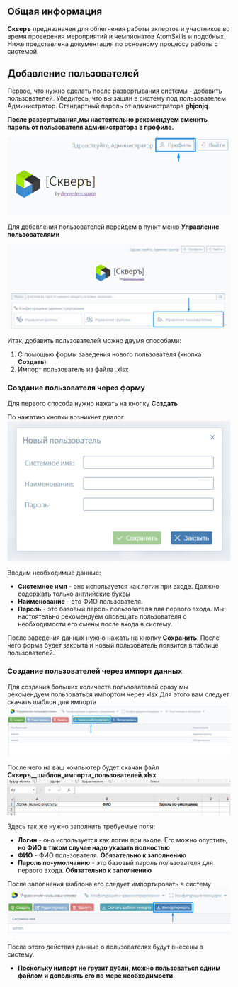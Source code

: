 ## Общая информация

**Скверъ** предназначен для облегчения работы экпертов и участников во время проведения мероприятий и
чемпионатов AtomSkills и подобных.
Ниже представлена документация по основному процессу работы с системой.

## Добавление пользователей

Первое, что нужно сделать после развертывания системы - добавить пользователей. Убедитесь, что вы зашли 
в систему под пользователем Администратор. Стандартный пароль от администратора **ghjcnjq**. 

**После развертывания,мы настоятельно рекомендуем сменить пароль от пользователя администратора в профиле.**

![Добавление пользователя - пункт меню](./img/000_пункт_меню_профиля.png)


Для добавления пользователей перейдем в пункт меню **Управление пользователями**

![Добавление пользователя - пункт меню](./img/001_добавление_пользователя_1.png)

Итак, добавить пользователей можно двумя способами:

1. С помощью формы заведения нового пользователя (кнопка **Создать**)
2. Импорт пользователь из файла .xlsx

### Создание пользователя через форму
Для первого способа нужно нажать на кнопку **Создать**

По нажатию кнопки возникнет диалог
![Диалог создания пользователя](./img/002_диалог_создания_пользователя.png)

Вводим необходимые данные:
* **Системное имя** - оно используется как логин при входе. Должно содержать только английские буквы
* **Наименование** - это ФИО пользователя.
* **Пароль** - это базовый пароль пользователя для первого входа. Мы настоятельно рекомендуем оповещать пользователя о необходимости его смены после входа в систему.

После заведения данных нужно нажать на кнопку **Сохранить**. 
После чего форма будет закрыта и новый пользователь появится в таблице пользователей.

### Создание пользователей через импорт данных

Для создания больших количеств пользователей сразу мы рекомендуем пользоваться импортом через xlsx
Для этого вам следует скачать шаблон для импорта
![Скачать шаблон импорта пользователей](./img/003_скачать_шаблон_импорта_пользователей.png)

После чего на ваш компьютер будет скачан файл **Скверъ__шаблон_импорта_пользователей.xlsx**
![Структура файла импорта пользователей](./img/004_структура_файла_импорта_пользователей.png)

Здесь так же нужно заполнить требуемые поля:
* **Логин** - оно используется как логин при входе. Его можно опустить, **но ФИО в таком случае надо указать полностью**
* **ФИО** - ФИО пользователя. **Обязательно к заполнению**
* **Пароль по-умолчанию** - это базовый пароль пользователя для первого входа. **Обязательно к заполнению**

После заполнения шаблона его следует импортировать в систему
![Импорт файла с пользователями](./img/005_импорт_файла_с_пользователями.png)

После этого действия данные о пользователях будут внесены в систему. 

* **Поскольку импорт не грузит дубли, можно пользоваться одним файлом и дополнять его по мере необходимости.**
